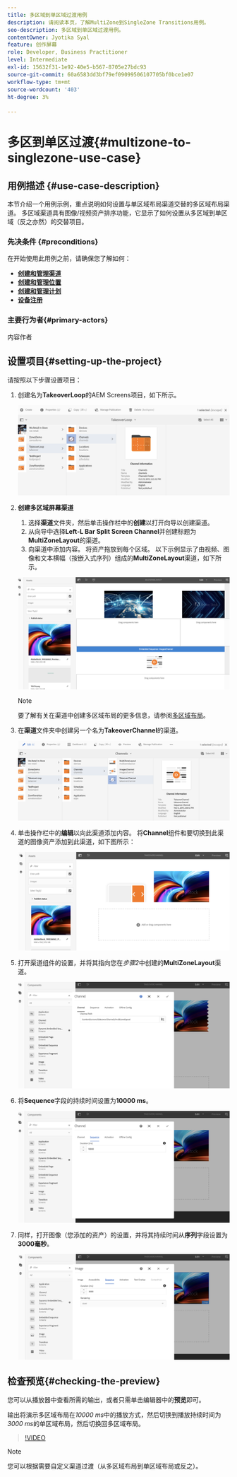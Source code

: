 ```yaml
---
title: 多区域到单区域过渡用例
description: 请阅读本页，了解MultiZone到SingleZone Transitions用例。
seo-description: 多区域到单区域过渡用例。
contentOwner: Jyotika Syal
feature: 创作屏幕
role: Developer, Business Practitioner
level: Intermediate
exl-id: 15632f31-1e92-40e5-b567-8705e27bdc93
source-git-commit: 60a6583dd3bf79ef09099506107705bf0bce1e07
workflow-type: tm+mt
source-wordcount: '403'
ht-degree: 3%

---
```


# 多区到单区过渡{#multizone-to-singlezone-use-case}


## 用例描述 {#use-case-description}

本节介绍一个用例示例，重点说明如何设置与单区域布局渠道交替的多区域布局渠道。 多区域渠道具有图像/视频资产排序功能，它显示了如何设置从多区域到单区域（反之亦然）的交替项目。

### 先决条件 {#preconditions}

在开始使用此用例之前，请确保您了解如何：

* **[创建和管理渠道](managing-channels.md)**
* **[创建和管理位置](managing-locations.md)**
* **[创建和管理计划](managing-schedules.md)**
* **[设备注册](device-registration.md)**

### 主要行为者{#primary-actors}

内容作者

## 设置项目{#setting-up-the-project}

请按照以下步骤设置项目：

1. 创建名为&#x200B;**TakeoverLoop**&#x200B;的AEM Screens项目，如下所示。

   ![资产](assets/mz-to-sz1.png)


1. **创建多区域屏幕渠道**

   1. 选择&#x200B;**渠道**&#x200B;文件夹，然后单击操作栏中的&#x200B;**创建**&#x200B;以打开向导以创建渠道。
   1. 从向导中选择&#x200B;**Left-L Bar Split Screen Channel**&#x200B;并创建标题为&#x200B;**MultiZoneLayout**&#x200B;的渠道。
   1. 向渠道中添加内容。 将资产拖放到每个区域。 以下示例显示了由视频、图像和文本横幅（按嵌入式序列）组成的&#x200B;**MultiZoneLayout**&#x200B;渠道，如下所示。

   ![资产](assets/mz-to-sz2.png)

   >[!NOTE]
   >
   >要了解有关在渠道中创建多区域布局的更多信息，请参阅[多区域布局](multi-zone-layout-aem-screens.md)。


1. 在&#x200B;**渠道**&#x200B;文件夹中创建另一个名为&#x200B;**TakeoverChannel**&#x200B;的渠道。

   ![资产](assets/mz-to-sz3.png)

1. 单击操作栏中的&#x200B;**编辑**&#x200B;以向此渠道添加内容。 将&#x200B;**Channel**&#x200B;组件和要切换到此渠道的图像资产添加到此渠道，如下图所示：

   ![资产](assets/mz-to-sz4.png)

1. 打开渠道组件的设置，并将其指向您在&#x200B;*步骤2*&#x200B;中创建的&#x200B;**MultiZoneLayout**&#x200B;渠道。

   ![资产](assets/mz-to-sz5.png)

1. 将&#x200B;**Sequence**&#x200B;字段的持续时间设置为&#x200B;**10000 ms**。

   ![资产](assets/mz-to-sz6.png)

1. 同样，打开图像（您添加的资产）的设置，并将其持续时间从&#x200B;**序列**&#x200B;字段设置为&#x200B;**3000毫秒**。

   ![资产](assets/mz-to-sz7.png)

## 检查预览{#checking-the-preview}

您可以从播放器中查看所需的输出，或者只需单击编辑器中的&#x200B;**预览**&#x200B;即可。

输出将演示多区域布局在&#x200B;*10000 ms*&#x200B;中的播放方式，然后切换到播放持续时间为&#x200B;*3000 ms*&#x200B;的单区域布局，然后切换回多区域布局。

>[!VIDEO](https://video.tv.adobe.com/v/30366)

>[!NOTE]
>
>您可以根据需要自定义渠道过渡（从多区域布局到单区域布局或反之）。
